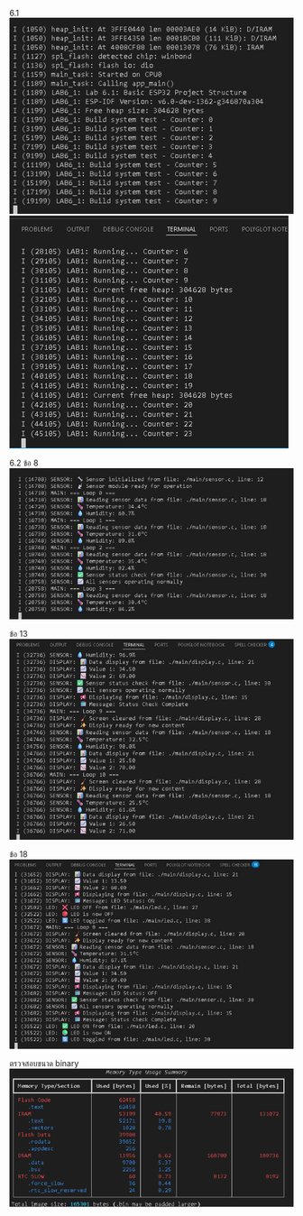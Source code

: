 6.1 
![alt text](image-5.png)
![alt text](image-4.png)

6.2
ข้อ 8
![alt text](image-6.png)

ข้อ 13
![alt text](image-7.png)

ข้อ 18
![alt text](image-8.png)

ตรวจสอบขนาด binary
![alt text](image-9.png)
